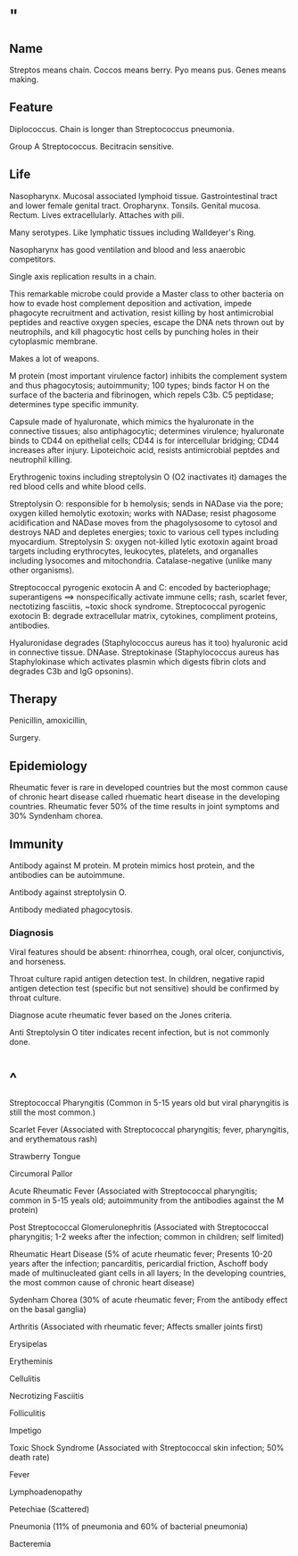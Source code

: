 # "

## Name

Streptos means chain.
Coccos means berry.
Pyo means pus.
Genes means making.

## Feature

Diplococcus.
Chain is longer than Streptococcus pneumonia.

Group A Streptococcus.
Becitracin sensitive.

## Life

Nasopharynx.
Mucosal associated lymphoid tissue.
Gastrointestinal tract and lower female genital tract.
Oropharynx.
Tonsils.
Genital mucosa.
Rectum.
Lives extracellularly.
Attaches with pili.

Many serotypes.
Like lymphatic tissues including Walldeyer's Ring.

Nasopharynx has good ventilation and blood and less anaerobic competitors.

Single axis replication results in a chain.

This remarkable microbe could provide a Master class to other bacteria on how to evade host complement deposition and activation, impede phagocyte recruitment and activation, resist killing by host antimicrobial peptides and reactive oxygen species, escape the DNA nets thrown out by neutrophils, and kill phagocytic host cells by punching holes in their cytoplasmic membrane.

Makes a lot of weapons.

M protein (most important virulence factor) inhibits the complement system and thus phagocytosis; autoimmunity; 100 types; binds factor H on the surface of the bacteria and fibrinogen, which repels C3b.
C5 peptidase; determines type specific immunity.

Capsule made of hyaluronate, which mimics the hyaluronate in the connective tissues; also antiphagocytic; determines virulence; hyaluronate binds to CD44 on epithelial cells; CD44 is for intercellular bridging; CD44 increases after injury.
Lipoteichoic acid, resists antimicrobial peptdes and neutrophil killing.

Erythrogenic toxins including streptolysin O (O2 inactivates it) damages the red blood cells and white blood cells.

Streptolysin O: responsible for b hemolysis; sends in NADase via the pore; oxygen killed hemolytic exotoxin; works with NADase; resist phagosome acidification and NADase moves from the phagolysosome to cytosol and destroys NAD and depletes energies; toxic to various cell types including myocardium.
Streptolysin S: oxygen not-killed lytic exotoxin againt broad targets including erythrocytes, leukocytes, platelets, and organalles including lysocomes and mitochondria.
Catalase-negative (unlike many other organisms).

Streptococcal pyrogenic exotocin A and C: encoded by bacteriophage; superantigens ==> nonspecifically activate immune cells; rash, scarlet fever, nectotizing fasciitis, ~toxic shock syndrome.
Streptococcal pyrogenic exotocin B: degrade extracellular matrix, cytokines, compliment proteins, antibodies.

Hyaluronidase degrades (Staphylococcus aureus has it too) hyaluronic acid in connective tissue.
DNAase.
Streptokinase (Staphylococcus aureus has Staphylokinase which activates plasmin which digests fibrin clots and degrades C3b and IgG opsonins).

## Therapy

Penicillin, amoxicillin,

Surgery.

## Epidemiology

Rheumatic fever is rare in developed countries but the most common cause of chronic heart disease called rhuematic heart disease in the developing countries. 
Rheumatic fever 50% of the time results in joint symptoms and 30% Syndenham chorea.

## Immunity

Antibody against M protein.
M protein mimics host protein, and the antibodies can be autoimmune.

Antibody against streptolysin O.

Antibody mediated phagocytosis.

### Diagnosis

Viral features should be absent: rhinorrhea, cough, oral olcer, conjunctivis, and horseness.

Throat culture rapid antigen detection test.
In children, negative rapid antigen detection test (specific but not sensitive) should be confirmed by throat culture.

Diagnose acute rheumatic fever based on the Jones criteria.

Anti Streptolysin O titer indicates recent infection, but is not commonly done.

# ^

Streptococcal Pharyngitis
(Common in 5-15 years old but viral pharyngitis is still the most common.)

Scarlet Fever
(Associated with Streptococcal pharyngitis; fever, pharyngitis, and erythematous rash)

Strawberry Tongue

Circumoral Pallor

Acute Rheumatic Fever
(Associated with Streptococcal pharyngitis; common in 5-15 yeals old; autoimmunity from the antibodies against the M protein)

Post Streptococcal Glomerulonephritis
(Associated with Streptococcal pharyngitis; 1-2 weeks after the infection; common in children; self limited)

Rheumatic Heart Disease
(5% of acute rheumatic fever; Presents 10-20 years after the infection; pancarditis, pericardial friction, Aschoff body made of multinucleated giant cells in all layers; In the developing countries, the most common cause of chronic heart disease)

Sydenham Chorea
(30% of acute rheumatic fever; From the antibody effect on the basal ganglia)

Arthritis
(Associated with rheumatic fever; Affects smaller joints first) 

Erysipelas

Erytheminis

Cellulitis

Necrotizing Fasciitis

Folliculitis

Impetigo

Toxic Shock Syndrome
(Associated with Streptococcal skin infection; 50% death rate)

Fever

Lymphoadenopathy

Petechiae
(Scattered)

Pneumonia
(11% of pneumonia and 60% of bacterial pneumonia)

Bacteremia
